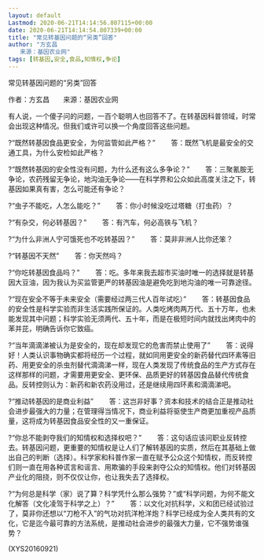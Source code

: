 ```yaml
---
layout: default
Lastmod: 2020-06-21T14:14:56.807115+00:00
date: 2020-06-21T14:14:54.807339+00:00
title: "常见转基因问题的“另类”回答"
author: "方玄昌
　　来源：基因农业网"
tags: [转基因,安全,食品,知情权,争论]
---
```


常见转基因问题的“另类”回答

作者：方玄昌　　来源：基因农业网

有人说，一个傻子问的问题，一百个聪明人也回答不了。在转基因科普领域，时常会出现这种情况。但我们或许可以换一个角度回答这些问题。

?“既然转基因食品更安全，为何监管如此严格？” 　　答：既然飞机是最安全的交通工具，为什么安检如此严格？

?“既然转基因的安全性没有问题，为什么还有这么多争论？” 　　答：三聚氰胺无争论，农药残留无争论，地沟油无争论——在科学界和公众如此高度关注之下，转基因如果真有害，怎么可能还有争论？

?“虫子不能吃，人怎么能吃？” 　　答：你小时候没吃过塔糖（打虫药）？

?“有杂交，何必转基因？” 　　答：有汽车，何必高铁与飞机？

?“为什么非洲人宁可饿死也不吃转基因？” 　　答：莫非非洲人比你还笨？

?“转基因不天然” 　　答：你天然吗？

?“你吃转基因食品吗？” 　　答：吃。多年来我去超市买油时唯一的选择就是转基因大豆油，因为我认为买监管更严的转基因油是避免吃到地沟油的唯一可靠途径。

?“现在安全不等于未来安全（需要经过两三代人百年试吃）” 　　答：转基因食品的安全性是科学实验而非生活实践所保证的。人类吃烤肉两万代、五十万年，也未能发现其中问题；科学实验无须两代、五十年，而是在极短时间内就找出烤肉中的苯并芘，明确告诉你它致癌。

?“当年滴滴涕被认为是安全的，现在却发现它的危害而禁止使用了” 　　答：说得好！人类认识事物确实都将经历一个过程，就如同用更安全的新药替代四环素等旧药、用更安全的杀虫剂替代滴滴涕一样，现在人类发现了传统食品的生产方式存在这样那样的问题，才需要用更安全、更环保、品质更好的转基因食品替代传统食品。反转控则认为：新药和新农药没用过，还是继续用四环素和滴滴涕吧。

?“推动转基因的是商业利益” 　　答：这岂非好事？资本和技术的结合正是推动社会进步最强大的力量；在管理得当情况下，商业利益将驱使生产商更加重视产品质量，这将成为转基因食品安全性的又一重保证。

?“你总不能剥夺我们的知情权和选择权吧？” 　　答：这句话应该问职业反转控去。转基因问题，更重要的知情权是让人们了解转基因的实质，然后在其基础上做出自己的判断（选择）。科学家和科普作家一直在赋予公众这个知情权，而反转控们则一直在用各种谎言和谣言、用欺骗的手段来剥夺公众的知情权。他们对转基因产业化的阻挠，则不仅仅让你，也让我失去了选择权。

?“为何总是科学（家）说了算？科学凭什么那么强势？”或“科学问题，为何不能文化解答（文化凌驾于科学之上）？” 　　答：以文化对抗科学，义和团已经试验过了，莫非你还想以“刀枪不入”的气功对抗洋枪洋炮？科学已经成为全人类共有的文化，它是迄今最可靠的方法系统，是推动社会进步的最强大力量，它不强势谁强势？

(XYS20160921)

